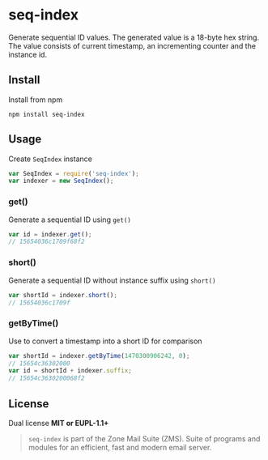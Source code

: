 # seq-index

Generate sequential ID values. The generated value is a 18-byte hex string. The value consists of current timestamp, an incrementing counter and the instance id.

## Install

Install from npm

```
npm install seq-index
```

## Usage

Create `SeqIndex` instance

```javascript
var SeqIndex = require('seq-index');
var indexer = new SeqIndex();
```

### get()

Generate a sequential ID using `get()`

```javascript
var id = indexer.get();
// 15654036c1709f68f2
```

### short()

Generate a sequential ID without instance suffix using `short()`

```javascript
var shortId = indexer.short();
// 15654036c1709f
```

### getByTime()

Use to convert a timestamp into a short ID for comparison

```javascript
var shortId = indexer.getByTime(1470300906242, 0);
// 15654c36302000
var id = shortId + indexer.suffix;
// 15654c3630200068f2
```

## License

Dual license **MIT or EUPL-1.1+**

> `seq-index` is part of the Zone Mail Suite (ZMS). Suite of programs and modules for an efficient, fast and modern email server.
